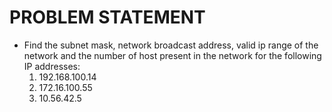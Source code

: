 # PROBLEM STATEMENT

- Find the subnet mask, network broadcast address, valid ip range of the network and the number of host present in the network for the following IP addresses: 
    1. 192.168.100.14
    2. 172.16.100.55
    3. 10.56.42.5